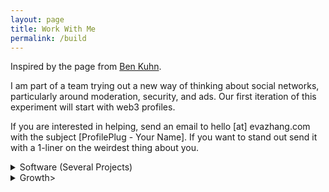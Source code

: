 ```yaml
---
layout: page 
title: Work With Me 
permalink: /build
---
```


Inspired by the page from [Ben Kuhn](https://www.benkuhn.net/work/). 

I am part of a team trying out a new way of thinking about social networks, particularly around moderation, security, and ads. Our first iteration of this experiment will start with web3 profiles. 

If you are interested in helping, send an email to hello [at] evazhang.com with the subject [ProfilePlug - Your Name]. If you want to stand out send it with a 1-liner on the weirdest thing about you. 

<details>
<summary>Software (Several Projects)</summary>

- Full stack (Web), Back-end, Protocol 
-Javascript, C++ 
-Solidity and Rust are bonus but not required  
-No particular type of degree required, we will
be indexing on individual interest and contributions. 
-Open source contributions are +!  
-We don't expect you (and hope you don't either) to be good
at more than one of the above.  
-If you are more into the theory side of things, there will
be opportunities to contribute to an ongoing whitepaper for the 
protocol. 
</details>



<details>
<summary>Growth></summary>

-We are interested in someone who can own growth and enjoy
experimenting with new and unconventional ways for growth. 
-You will get to own growth. This means you enjoy running new
experiments and quick iterations on new ways of understanding 
and acquiring users. 
-You are someone who enjoy quantitative metrics but understand 
	Goodhart's law. 
-This may include producing social content (Twitter, Discord), identifying community trends and partners, and finding new growth avenues.  
-Some parts of growth will also be relaying feedback or working closely with people on the product side.  
-Some things we've done include 
	 -taping QR code posters for user studies in the wild  
	 -recruiting user feedback manually at events  
	 -live-calling users and walking them through demos 
</summary>



If you are someone with skills not included in the above but are interested in what we mentioned above and want to help, feel free to reach out. We care highly about the quality of our teammates rather than a specific mold of a profile. 

## On Priorities. 

I care a lot about the long-term impact of my work - previously I was part of efforts working on engineering for climate modelling, famine-prediction, healthcare, and AI safety. I spent (and still spend) time thinking about how to effectively align science, public goods, and long-term innvoation with incentives. 

If you share similar priorities and aren't sure about social networks as an area for focus, I would encourage you to reach out and chat more about why I think social networks are important. 